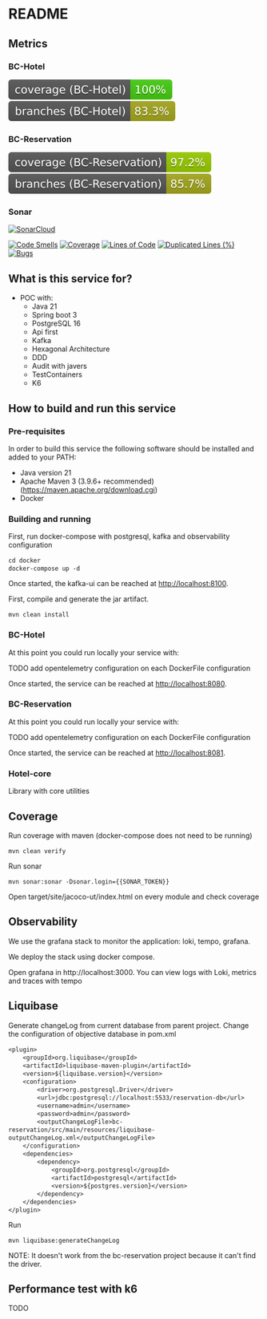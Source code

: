 # README #

## Metrics ##

### BC-Hotel ###
![coverage](.github/badges/jacocoBCHotel.svg)
![branches](.github/badges/branchesBCHotel.svg)

### BC-Reservation ###
![coverage](.github/badges/jacocoBCReservation.svg)
![branches](.github/badges/branchesBCReservation.svg)

### Sonar ###
[![SonarCloud](https://sonarcloud.io/images/project_badges/sonarcloud-black.svg)](https://sonarcloud.io/dashboard?id=poc-hotel)

[![Code Smells](https://sonarcloud.io/api/project_badges/measure?project=poc-hotel&metric=code_smells)](https://sonarcloud.io/summary/new_code?id=poc-hotel)
[![Coverage](https://sonarcloud.io/api/project_badges/measure?project=poc-hotel&metric=coverage)](https://sonarcloud.io/dashboard?id=poc-hotel)
[![Lines of Code](https://sonarcloud.io/api/project_badges/measure?project=poc-hotel&metric=ncloc)](https://sonarcloud.io/dashboard?id=poc-hotel)
[![Duplicated Lines (%)](https://sonarcloud.io/api/project_badges/measure?project=poc-hotel&metric=duplicated_lines_density)](https://sonarcloud.io/summary/new_code?id=poc-hotel)
[![Bugs](https://sonarcloud.io/api/project_badges/measure?project=poc-hotel&metric=bugs)](https://sonarcloud.io/dashboard?id=poc-hotel)

## What is this service for? ##

* POC with:
  * Java 21
  * Spring boot 3
  * PostgreSQL 16
  * Api first
  * Kafka 
  * Hexagonal Architecture
  * DDD
  * Audit with javers
  * TestContainers
  * K6

## How to build and run this service ##

### Pre-requisites ###

In order to build this service the following software should be installed and added to your PATH:

- Java version 21
- Apache Maven 3 (3.9.6+ recommended) (<https://maven.apache.org/download.cgi>)
- Docker

### Building and running ###

First, run docker-compose with postgresql, kafka and observability configuration
```
cd docker 
docker-compose up -d
```
Once started, the kafka-ui can be reached at <http://localhost:8100>.

First, compile and generate the jar artifact.
```
mvn clean install
```

### BC-Hotel ###

At this point you could run locally your service with:

TODO add opentelemetry configuration on each DockerFile configuration

Once started, the service can be reached at <http://localhost:8080>.

### BC-Reservation ###

At this point you could run locally your service with:

TODO add opentelemetry configuration on each DockerFile configuration

Once started, the service can be reached at <http://localhost:8081>.

### Hotel-core ###

Library with core utilities

## Coverage ## 

Run coverage with maven (docker-compose does not need to be running)
```
mvn clean verify
```

Run sonar
```
mvn sonar:sonar -Dsonar.login={{SONAR_TOKEN}}
```

Open target/site/jacoco-ut/index.html on every module and check coverage

## Observability ## 

We use the grafana stack to monitor the application: loki, tempo, grafana.

We deploy the stack using docker compose.

Open grafana in http://localhost:3000. You can view logs with Loki, metrics and traces with tempo

## Liquibase ## 

Generate changeLog from current database from parent project. Change the configuration of objective database in pom.xml

```
<plugin>
    <groupId>org.liquibase</groupId>
    <artifactId>liquibase-maven-plugin</artifactId>
    <version>${liquibase.version}</version>
    <configuration>
        <driver>org.postgresql.Driver</driver>
        <url>jdbc:postgresql://localhost:5533/reservation-db</url>
        <username>admin</username>
        <password>admin</password>
        <outputChangeLogFile>bc-reservation/src/main/resources/liquibase-outputChangeLog.xml</outputChangeLogFile>
    </configuration>
    <dependencies>
        <dependency>
            <groupId>org.postgresql</groupId>
            <artifactId>postgresql</artifactId>
            <version>${postgres.version}</version>
        </dependency>
    </dependencies>
</plugin>
```

Run

```
mvn liquibase:generateChangeLog
```

NOTE: It doesn't work from the bc-reservation project because it can't find the driver.

## Performance test with k6 ## 

TODO
